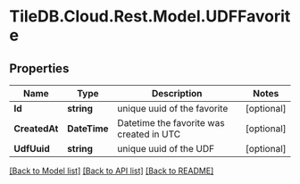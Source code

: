 
# TileDB.Cloud.Rest.Model.UDFFavorite

## Properties

Name | Type | Description | Notes
------------ | ------------- | ------------- | -------------
**Id** | **string** | unique uuid of the favorite | [optional] 
**CreatedAt** | **DateTime** | Datetime the favorite was created in UTC | [optional] 
**UdfUuid** | **string** | unique uuid of the UDF | [optional] 

[[Back to Model list]](../README.md#documentation-for-models)
[[Back to API list]](../README.md#documentation-for-api-endpoints)
[[Back to README]](../README.md)

